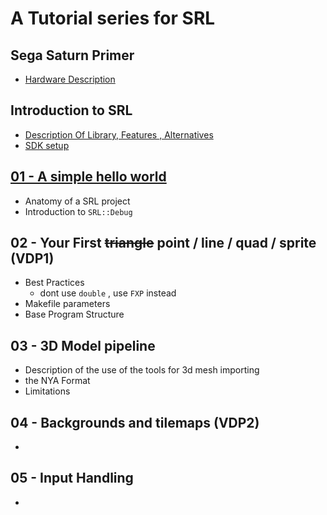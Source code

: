# A Tutorial series for SRL


## Sega Saturn Primer
- [Hardware Description](hardware.md)


## Introduction to SRL
- [Description Of Library, Features , Alternatives](srl_description.md)
- [SDK setup](https://github.com/ReyeMe/SaturnRingLib)


## [01 - A simple hello world](01_hello_world/01_hello_world.md)
- Anatomy of a SRL project
- Introduction to `SRL::Debug`


## 02 - Your First ~~triangle~~ point / line / quad / sprite (VDP1)
- Best Practices
  - dont use `double` , use `FXP` instead
- Makefile parameters
- Base Program Structure


## 03 - 3D Model pipeline
- Description of the use of the tools for 3d mesh importing
- the NYA Format
- Limitations


## 04 - Backgrounds and tilemaps (VDP2)
- 


## 05 - Input Handling
- 

